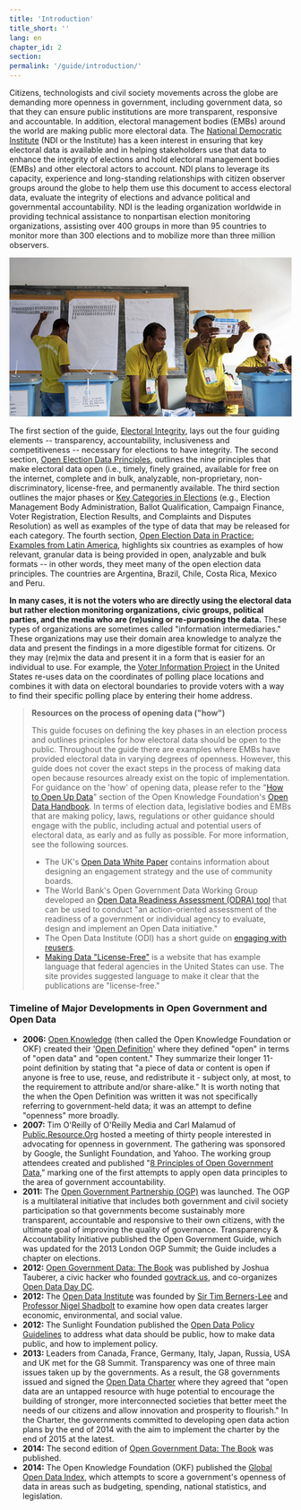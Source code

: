 ```yaml
---
title: 'Introduction'
title_short: ''
lang: en
chapter_id: 2
section:
permalink: '/guide/introduction/'
---
```


Citizens, technologists and civil society movements across the globe are demanding more openness in government, including government data, so that they can ensure public institutions are more transparent, responsive and accountable. In addition, electoral management bodies (EMBs) around the world are making public more electoral data. The [National Democratic Institute](http://ndi.org/) (NDI or the Institute) has a keen interest in ensuring that key electoral data is available and in helping stakeholders use that data to enhance the integrity of elections and hold electoral management bodies (EMBs) and other electoral actors to account. NDI plans to leverage its capacity, experience and long-standing relationships with citizen observer groups around the globe to help them use this document to access electoral data, evaluate the integrity of elections and advance political and governmental accountability. NDI is the leading organization worldwide in providing technical assistance to nonpartisan election monitoring organizations, assisting over 400 groups in more than 95 countries to monitor more than 300 elections and to mobilize more than three million observers.

![UN Photo, Martine Perret](/assets/images/guide/UN-Photo-Martine-Perret-510208.jpg)

The first section of the guide, [Electoral Integrity](/en/guide/electoral-integrity/), lays out the four guiding elements -- transparency, accountability, inclusiveness and competitiveness -- necessary for elections to have integrity. The second section, [Open Election Data Principles](/en/guide/principles/), outlines the nine principles that make electoral data open (i.e., timely, finely grained, available for free on the internet, complete and in bulk, analyzable, non-proprietary, non-discriminatory, license-free, and permanently available. The third section outlines the major phases or [Key Categories in Elections](/en/guide/key-categories/) (e.g., Election Management Body Administration, Ballot Qualification, Campaign Finance, Voter Registration, Election Results, and Complaints and Disputes Resolution) as well as examples of the type of data that may be released for each category. The fourth section, [Open Election Data in Practice: Examples from Latin America](/en/guide/country-examples/), highlights six countries as examples of how relevant, granular data is being provided in open, analyzable and bulk formats -- in other words, they meet many of the open election data principles. The countries are Argentina, Brazil, Chile, Costa Rica, Mexico and Peru.

**In many cases, it is not the voters who are directly using the electoral data but rather election monitoring organizations, civic groups, political parties, and the media who are (re)using or re-purposing the data.** These types of organizations are sometimes called "information intermediaries." These organizations may use their domain area knowledge to analyze the data and present the findings in a more digestible format for citizens. Or they may (re)mix the data and present it in a form that is easier for an individual to use. For example, the [Voter Information Project](https://www.votinginfoproject.org/) in the United States re-uses data on the coordinates of polling place locations and combines it with data on electoral boundaries to provide voters with a way to find their specific polling place by entering their home address.

> **Resources on the process of opening data ("how")**
>
> This guide focuses on defining the key phases in an election process and outlines principles for how electoral data should be open to the public. Throughout the guide there are examples where EMBs have provided electoral data in varying degrees of openness. However, this guide does not cover the exact steps in the process of making data open because resources already exist on the topic of implementation. For guidance on the 'how' of opening data, please refer to the "[How to Open Up Data](http://opendatahandbook.org/en/how-to-open-up-data/index.html)" section of the Open Knowledge Foundation's [Open Data Handbook](http://opendatahandbook.org/). In terms of election data, legislative bodies and EMBs that are making policy, laws, regulations or other guidance should engage with the public, including actual and potential users of electoral data, as early and as fully as possible. For more information, see the following sources.
>
> - The UK's [Open Data White Paper](https://www.gov.uk/government/uploads/system/uploads/attachment_data/file/78946/CM8353_acc.pdf) contains information about designing an engagement strategy and the use of community boards.
> - The World Bank's Open Government Data Working Group developed an [Open Data Readiness Assessment (ODRA) tool](http://toolkit.dev.zognet.net/en/odra.html) that can be used to conduct "an action-oriented assessment of the readiness of a government or individual agency to evaluate, design and implement an Open Data initiative."
> - The Open Data Institute (ODI) has a short guide on [engaging with reusers](http://theodi.org/guides/engaging-reusers).
> - [Making Data "License-Free"](https://theunitedstates.io/licensing/) is a website that has example language that federal agencies in the United States can use. The site provides suggested language to make it clear that the publications are "license-free."

### Timeline of Major Developments in Open Government and Open Data

- **2006:** [Open Knowledge](https://okfn.org/) (then called the Open Knowledge Foundation or OKF) created their '[Open Definition](http://opendefinition.org/)' where they defined "open" in terms of "open data" and "open content." They summarize their longer 11-point definition by stating that "a piece of data or content is open if anyone is free to use, reuse, and redistribute it - subject only, at most, to the requirement to attribute and/or share-alike." It is worth noting that the when the Open Definition was written it was not specifically referring to government-held data; it was an attempt to define "openness" more broadly.
- **2007:** Tim O'Reilly of O'Reilly Media and Carl Malamud of [Public.Resource.Org](http://public.resource.org) hosted a meeting of thirty people interested in advocating for openness in government. The gathering was sponsored by Google, the Sunlight Foundation, and Yahoo. The working group attendees created and published "[8 Principles of Open Government Data](https://public.resource.org/8_principles.html)," marking one of the first attempts to apply open data principles to the area of government accountability.
- **2011:** The [Open Government Partnership (OGP)](http://www.opengovpartnership.org/) was launched. The OGP is a multilateral initiative that includes both government and civil society participation so that governments become sustainably more transparent, accountable and responsive to their own citizens, with the ultimate goal of improving the quality of governance. Transparency & Accountability Initiative published the Open Government Guide, which was updated for the 2013 London OGP Summit; the Guide includes a chapter on elections.
- **2012:** [Open Government Data: The Book](https://opengovdata.io/) was published by Joshua Tauberer, a civic hacker who founded [govtrack.us](https://www.govtrack.us/), and co-organizes [Open Data Day DC](http://dc.opendataday.org/).
- **2012:** The [Open Data Institute](http://opendatainstitute.org/) was founded by [Sir Tim Berners-Lee](http://www.w3.org/People/Berners-Lee/) and [Professor Nigel Shadbolt](http://users.ecs.soton.ac.uk/nrs/) to examine how open data creates larger economic, environmental, and social value.
- **2012:** The Sunlight Foundation published the [Open Data Policy Guidelines](http://sunlightfoundation.com/opendataguidelines/) to address what data should be public, how to make data public, and how to implement policy.
- **2013:** Leaders from Canada, France, Germany, Italy, Japan, Russia, USA and UK met for the G8 Summit. Transparency was one of three main issues taken up by the governments. As a result, the G8 governments issued and signed the [Open Data Charter](https://www.gov.uk/government/publications/open-data-charter) where they agreed that "open data are an untapped resource with huge potential to encourage the building of stronger, more interconnected societies that better meet the needs of our citizens and allow innovation and prosperity to flourish." In the Charter, the governments committed to developing open data action plans by the end of 2014 with the aim to implement the charter by the end of 2015 at the latest.
- **2014:** The second edition of [Open Government Data: The Book](https://opengovdata.io/) was published.
- **2014:** The Open Knowledge Foundation (OKF) published the [Global Open Data Index](http://index.okfn.org/), which attempts to score a government's openness of data in areas such as budgeting, spending, national statistics, and legislation.
